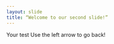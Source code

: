 ```yaml
---
layout: slide
title: “Welcome to our second slide!”
---
```

Your test Use the left arrow to go back!
